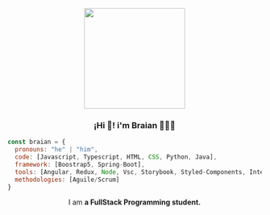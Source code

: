 
<p align="center" width="300" >
<img align="center"width="200" src="https://user-images.githubusercontent.com/95662710/208617544-901077fa-f817-4b64-8185-1aeef6f6afda.jpg"/>
<h3 align="center">¡Hi 👋! i'm Braian 👨🏻‍💻</h3>

</p>


```javascript
const braian = {
  pronouns: "he" | "him",
  code: [Javascript, Typescript, HTML, CSS, Python, Java],
  framework: [Boostrap5, Spring-Boot],
  tools: [Angular, Redux, Node, Vsc, Storybook, Styled-Components, Intellij, Jira],
  methodologies: [Aguile/Scrum]
}
```
<p align="center">I am <strong> a FullStack Programming student.</strong></p>
